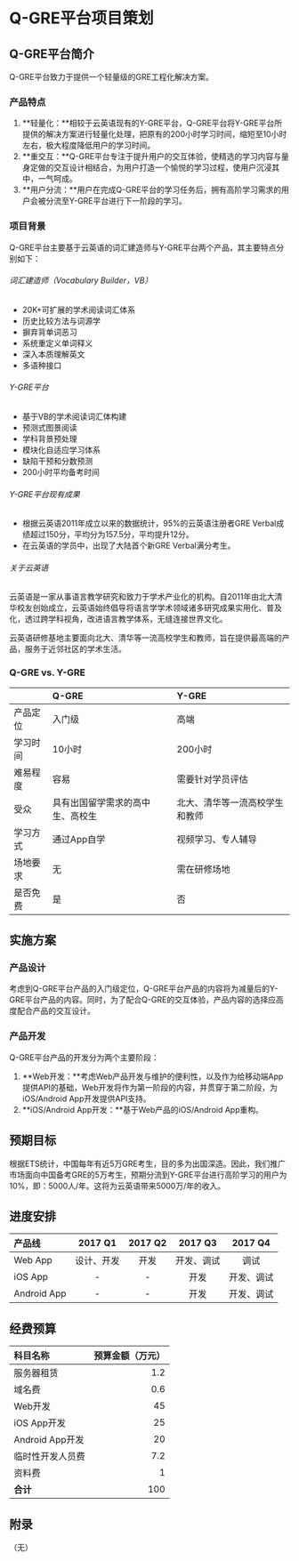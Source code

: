 # Q-GRE平台项目策划

## Q-GRE平台简介
Q-GRE平台致力于提供一个轻量级的GRE工程化解决方案。

### 产品特点
1. **轻量化：**相较于云英语现有的Y-GRE平台，Q-GRE平台将Y-GRE平台所提供的解决方案进行轻量化处理，把原有的200小时学习时间，缩短至10小时左右，极大程度降低用户的学习时间。
2. **重交互：**Q-GRE平台专注于提升用户的交互体验，使精选的学习内容与量身定做的交互设计相结合，为用户打造一个愉悦的学习过程，使用户沉浸其中，一气呵成。
3. **用户分流：**用户在完成Q-GRE平台的学习任务后，拥有高阶学习需求的用户会被分流至Y-GRE平台进行下一阶段的学习。

### 项目背景
Q-GRE平台主要基于云英语的词汇建造师与Y-GRE平台两个产品，其主要特点分别如下：

###### 词汇建造师（Vocabulary Builder，VB）
* 20K+可扩展的学术阅读词汇体系
* 历史比较方法与词源学
* 摒弃背单词恶习
* 系统重定义单词释义
* 深入本质理解英文
* 多语种接口

###### Y-GRE平台
* 基于VB的学术阅读词汇体构建
* 预测式图景阅读
* 学科背景预处理
* 模块化自适应学习体系
* 缺陷干预和分数预测
* 200小时平均备考时间

###### Y-GRE平台现有成果
* 根据云英语2011年成立以来的数据统计，95%的云英语注册者GRE Verbal成绩超过150分，平均分为157.5分，平均提升12分。
* 在云英语的学员中，出现了大陆首个新GRE Verbal满分考生。

###### 关于云英语
云英语是一家从事语言教学研究和致力于学术产业化的机构。自2011年由北大清华校友创始成立，云英语始终倡导将语言学学术领域诸多研究成果实用化、普及化，透过跨学科视角，改进语言教学体系，无缝连接世界文化。

云英语研修基地主要面向北大、清华等一流高校学生和教师，旨在提供最高端的产品，服务于近邻社区的学术生活。

### Q-GRE vs. Y-GRE
||Q-GRE|Y-GRE|
|:--|:--|:--|
|产品定位|入门级|高端|
|学习时间|10小时|200小时|
|难易程度|容易|需要针对学员评估|
|受众|具有出国留学需求的高中生、高校生|北大、清华等一流高校学生和教师|
|学习方式|通过App自学|视频学习、专人辅导|
|场地要求|无|需在研修场地|
|是否免费|是|否|

## 实施方案
### 产品设计
考虑到Q-GRE平台产品的入门级定位，Q-GRE平台产品的内容将为减量后的Y-GRE平台产品的内容。同时，为了配合Q-GRE的交互体验，产品内容的选择应高度配合产品的交互设计。
### 产品开发
Q-GRE平台产品的开发分为两个主要阶段：

1. **Web开发：**考虑Web产品开发与维护的便利性，以及作为给移动端App提供API的基础，Web开发将作为第一阶段的内容，并贯穿于第二阶段，为iOS/Android App开发提供API支持。
2. **iOS/Android App开发：**基于Web产品的iOS/Android App重构。

## 预期目标
根据ETS统计，中国每年有近5万GRE考生，目的多为出国深造。因此，我们推广市场面向中国备考GRE的5万考生，预期分流到Y-GRE平台进行高阶学习的用户为10%，即：5000人/年。这将为云英语带来5000万/年的收入。

## 进度安排
|产品线|2017 Q1|2017 Q2|2017 Q3|2017 Q4|
|:--|:-:|:-:|:-:|:-:|
|Web App|设计、开发|开发|开发、调试|调试|
|iOS App|-|-|开发|开发、调试|
|Android App|-|-|开发|开发、调试|

## 经费预算
|科目名称|预算金额（万元）|
|:--|--:|
|服务器租赁|1.2|
|域名费|0.6|
|Web开发|45|
|iOS App开发|25|
|Android App开发|20|
|临时性开发人员费|7.2|
|资料费|1|
|**合计**|100|

## 附录
（无）

